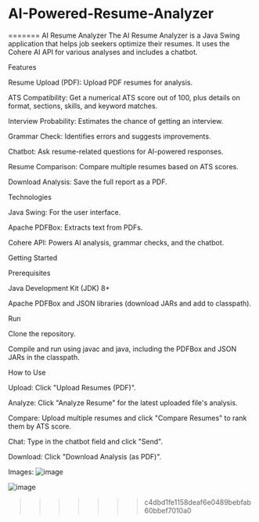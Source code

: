 
# AI-Powered-Resume-Analyzer
=======
AI Resume Analyzer
The AI Resume Analyzer is a Java Swing application that helps job seekers optimize their resumes. It uses the Cohere AI API for various analyses and includes a chatbot.



Features

Resume Upload (PDF): Upload PDF resumes for analysis.

ATS Compatibility: Get a numerical ATS score out of 100, plus details on format, sections, skills, and keyword matches.

Interview Probability: Estimates the chance of getting an interview.

Grammar Check: Identifies errors and suggests improvements.

Chatbot: Ask resume-related questions for AI-powered responses.

Resume Comparison: Compare multiple resumes based on ATS scores.

Download Analysis: Save the full report as a PDF.




Technologies

Java Swing: For the user interface.

Apache PDFBox: Extracts text from PDFs.

Cohere API: Powers AI analysis, grammar checks, and the chatbot.



Getting Started

Prerequisites

Java Development Kit (JDK) 8+

Apache PDFBox and JSON libraries (download JARs and add to classpath).



Run

Clone the repository.

Compile and run using javac and java, including the PDFBox and JSON JARs in the classpath.



How to Use

Upload: Click "Upload Resumes (PDF)".

Analyze: Click "Analyze Resume" for the latest uploaded file's analysis.

Compare: Upload multiple resumes and click "Compare Resumes" to rank them by ATS score.



Chat: Type in the chatbot field and click "Send".

Download: Click "Download Analysis (as PDF)".


Images:
![image](https://github.com/user-attachments/assets/2a12ce26-68d3-4053-a1e2-663eb422cc3b)


![image](https://github.com/user-attachments/assets/e3339a0d-f69f-47e2-aafb-843471fa59f5)



>>>>>>> c4dbd1fe1158deaf6e0489bebfab60bbef7010a0
